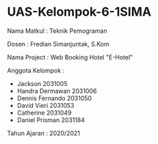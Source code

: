 # UAS-Kelompok-6-1SIMA
Nama Matkul : Teknik Pemograman

Dosen : Fredian Simanjuntak, S.Kom

Nama Project : Web Booking Hotel "E-Hotel"

Anggota Kelompok :
- Jackson 2031005
- Handra Dermawan 2031006
- Dennis Fernando 2031050
- David Vieri 2031053
- Catherine 2031049
- Daniel Prisman 2031184
                   
Tahun Ajaran  : 2020/2021
